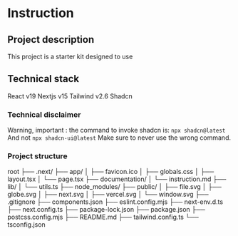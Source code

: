# Instruction

## Project description

This project is a starter kit designed to use

## Technical stack

React v19
Nextjs v15
Tailwind v2.6
Shadcn

### Technical disclaimer

Warning, important : the command to invoke shadcn is:
`npx shadcn@latest`
And not
`npx shadcn-ui@latest`
Make sure to never use the wrong command.

### Project structure

root
├── .next/
├── app/
│ ├── favicon.ico
│ ├── globals.css
│ ├── layout.tsx
│ └── page.tsx
├── documentation/
│ └── instruction.md
├── lib/
│ └── utils.ts
├── node_modules/
├── public/
│ ├── file.svg
│ ├── globe.svg
│ ├── next.svg
│ ├── vercel.svg
│ └── window.svg
├── .gitignore
├── components.json
├── eslint.config.mjs
├── next-env.d.ts
├── next.config.ts
├── package-lock.json
├── package.json
├── postcss.config.mjs
├── README.md
├── tailwind.config.ts
└── tsconfig.json
